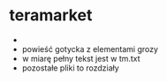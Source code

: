 # teramarket
*
* powieść gotycka z elementami grozy
* w miarę pełny tekst jest w tm.txt
* pozostałe pliki to rozdziały

